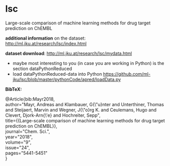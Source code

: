 # lsc
Large-scale comparison of machine learning methods for drug target prediction on ChEMBL


**additional information** on the dataset: http://ml.jku.at/research/lsc/index.html

**dataset download**: http://ml.jku.at/research/lsc/mydata.html
* maybe most interesting to you (in case you are working in Python) is the section dataPythonReduced
* load dataPythonReduced-data into Python https://github.com/ml-jku/lsc/blob/master/pythonCode/apred/loadData.py

**BibTeX:**

@Article{bib:Mayr2018,\
author="Mayr, Andreas and Klambauer, G{\\"u}nter and Unterthiner, Thomas and Steijaert, Marvin and Wegner, J{\\"o}rg K. and Ceulemans, Hugo and Clevert, Djork-Arn{\\'e} and Hochreiter, Sepp",\
title={{Large-scale comparison of machine learning methods for drug target prediction on ChEMBL}},\
journal="Chem. Sci.",\
year="2018",\
volume="9",\
issue="24",\
pages="5441-5451"\
} 

